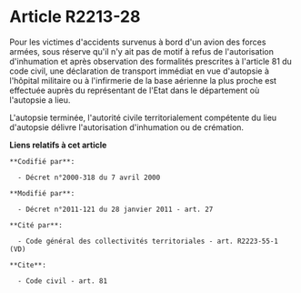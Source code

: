 # Article R2213-28

Pour les victimes d'accidents survenus à bord d'un avion des forces armées, sous réserve qu'il n'y ait pas de motif à refus
de l'autorisation d'inhumation et après observation des formalités prescrites à l'article 81 du code civil, une déclaration
de transport immédiat en vue d'autopsie à l'hôpital militaire ou à l'infirmerie de la base aérienne la plus proche est
effectuée auprès du représentant de l'Etat dans le département où l'autopsie a lieu.

L'autopsie terminée, l'autorité civile territorialement compétente du lieu d'autopsie délivre l'autorisation d'inhumation ou
de crémation.

**Liens relatifs à cet article**

	**Codifié par**:

	  - Décret n°2000-318 du 7 avril 2000

	**Modifié par**:

	  - Décret n°2011-121 du 28 janvier 2011 - art. 27

	**Cité par**:

	  - Code général des collectivités territoriales - art. R2223-55-1 (VD)

	**Cite**:

	  - Code civil - art. 81
